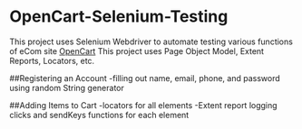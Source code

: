 # OpenCart-Selenium-Testing

This project uses Selenium Webdriver to automate testing various functions of eCom site [OpenCart](https://awesomeqa.com/ui/index.php?route=common/home)
This project uses Page Object Model, Extent Reports, Locators, etc. 

##Registering an Account
-filling out name, email, phone, and password using random String generator

##Adding Items to Cart
-locators for all elements
-Extent report logging clicks and sendKeys functions for each element 
